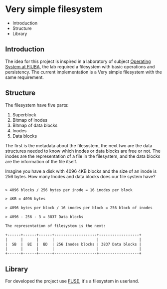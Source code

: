 # Very simple filesystem

- Introduction
- Structure
- Library

## Introduction

The idea for this project is inspired in a laboratory of subject [Operating System at FIUBA](https://fisop.github.io/website/),
the lab required a filesystem with basic operations and persistency. The current implementation is a Very simple
filesystem with the same requirement.

## Structure

The filesystem have five parts:

1. Superblock
2. Bitmap of inodes
3. Bitmap of data blocks
4. Inodes
5. Data blocks

The first is the metadata about the filesystem, the next two are the data structures needed to know which inodes or
data blocks are free or not. The inodes are the representation of a file in the filesystem, and the data blocks are
the information of the file itself.

Imagine you have a disk with 4096 4KB blocks and the size of an inode is 256 bytes. How many Inodes and data blocks
does our file system have?

```txt

> 4096 blocks / 256 bytes per inode = 16 inodes per block

> 4KB = 4096 bytes

> 4096 bytes per block / 16 inodes per block = 256 block of inodes

> 4096 - 256 - 3 = 3837 Data blocks

The representation of filesystem is the next:

+------+------+------+-------------------+------------------+
|      |      |      |                   |                  |
|  SB  |  BI  |  BD  | 256 Inodes blocks | 3837 Data blocks |
|      |      |      |                   |                  |
+------+------+------+-------------------+------------------+

```

## Library

For developed the project use [FUSE](https://github.com/libfuse/libfuse), it's a filesystem in userland.
